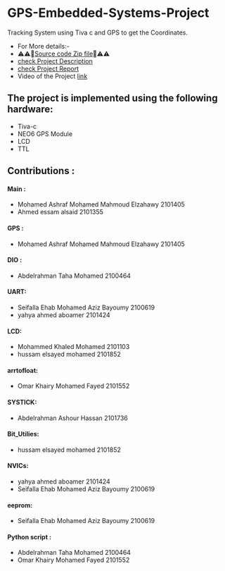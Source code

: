 # GPS-Embedded-Systems-Project
Tracking System using Tiva c and GPS to get the Coordinates.
* For More details:-
* :warning::warning::file_folder:[Source code Zip file](https://drive.google.com/file/d/1l3y8fMuJBxEdm6SpDqXVTX5wHZ-EBVCG/view?usp=drive_link):file_folder::warning::warning:
*  [check Project Description](https://github.com/Mohamed-Ashraf0/Project-Description/blob/main/Project%20(1).pdf)
* [check Project Report](https://github.com/Mohamed-Ashraf0/embedded-project-report/blob/main/embedded%20report%20final%20%5B1%5D.pdf)
* Video of the Project [link](https://youtu.be/3NXvXFyqaHA?si=l2OUF_fKeO5iZtMm)



## The project is implemented using the following hardware:
* Tiva-c
* NEO6 GPS Module
* LCD
* TTL


##  Contributions :

#### Main : 
- Mohamed Ashraf Mohamed Mahmoud Elzahawy    2101405
- Ahmed essam alsaid                         2101355

#### GPS :
- Mohamed Ashraf Mohamed Mahmoud Elzahawy    2101405

#### DIO :
- Abdelrahman Taha Mohamed                   2100464

#### UART:
- Seifalla Ehab Mohamed Aziz Bayoumy         2100619
- yahya ahmed aboamer                        2101424
     
#### LCD:
- Mohammed Khaled Mohamed                    2101103        
- hussam elsayed mohamed                     2101852
  
#### arrtofloat:
- Omar Khairy Mohamed Fayed                  2101552    

 #### SYSTICK:
- Abdelrahman Ashour Hassan                   2101736   

 #### Bit_Utilies:
- hussam elsayed mohamed                      2101852
  
 #### NVICs:
- yahya ahmed aboamer                         2101424
- Seifalla Ehab Mohamed Aziz Bayoumy         2100619
  
 #### eeprom:
- Seifalla Ehab Mohamed Aziz Bayoumy         2100619

 #### Python script :
- Abdelrahman Taha Mohamed                   2100464
- Omar Khairy Mohamed Fayed                  2101552         
